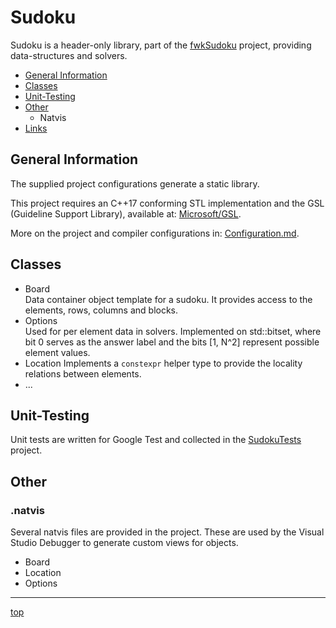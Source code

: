 ﻿<!-------------------------------------------------------------><a id="top"></a>
# Sudoku #
<!----------------------------------------------------------------------------->
<!-- Description -->
Sudoku is a header-only library, part of the
[fwkSudoku](https://github.com/Farwaykorse/fwkSudoku) project,
providing data-structures and solvers.

<!-- TOC -->
- [General Information](#general)
- [Classes](#elements)
- [Unit-Testing](#test)
- [Other](#other)
  - Natvis
- [Links](#link)

<!---------------------------------------------------------><a id="general"></a>
## General Information ##
<!----------------------------------------------------------------------------->
<!-- Usage -->
The supplied project configurations generate a static library.

<!-- Compilation -->
<!-- libraries -->
This project requires an C++17 conforming STL implementation and the GSL
(Guideline Support Library), available at:
[Microsoft/GSL](https://github.com/Microsoft/GSL).

More on the project and compiler configurations in: 
[Configuration.md](../Configuration.md).

<!--------------------------------------------------------><a id="elements"></a>
## Classes ##
<!----------------------------------------------------------------------------->
- Board  
	Data container object template for a sudoku.
	It provides access to the elements, rows, columns and blocks.
- Options  
	Used for per element data in solvers.
	Implemented on std::bitset, where bit 0 serves as the answer label and the 
	bits [1, N^2] represent possible element values.
- Location
	Implements a `constexpr` helper type to provide the locality relations
	between elements.
- ...

<!------------------------------------------------------------><a id="test"></a>
## Unit-Testing ##
<!----------------------------------------------------------------------------->
Unit tests are written for Google Test and collected in the
[SudokuTests](../SudokuTests) project.


<!-----------------------------------------------------------><a id="other"></a>
## Other ##
<!----------------------------------------------------------------------------->
### .natvis ###
<!----------------------------------------------------------------------------->
Several natvis files are provided in the project.
These are used by the Visual Studio Debugger to generate custom views for
objects.
- Board
- Location
- Options

----
[top](#top)
